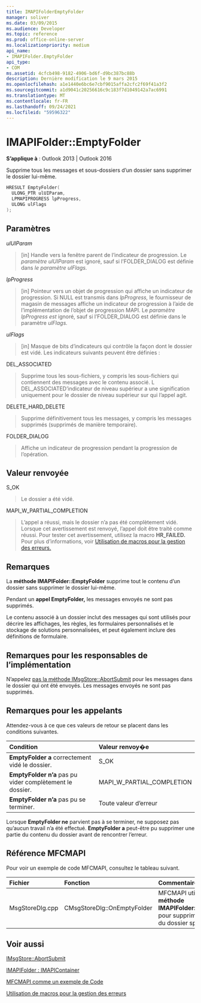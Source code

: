 ```yaml
---
title: IMAPIFolderEmptyFolder
manager: soliver
ms.date: 03/09/2015
ms.audience: Developer
ms.topic: reference
ms.prod: office-online-server
ms.localizationpriority: medium
api_name:
- IMAPIFolder.EmptyFolder
api_type:
- COM
ms.assetid: 4cfcb498-9182-4906-bd6f-d9bc387bc88b
description: Dernière modification le 9 mars 2015
ms.openlocfilehash: a1e1440e6bc6e7cbf9015affa2cfc2f69f41a3f2
ms.sourcegitcommit: a1d9041c20256616c9c183f7d1049142a7ac6991
ms.translationtype: MT
ms.contentlocale: fr-FR
ms.lasthandoff: 09/24/2021
ms.locfileid: "59596322"
---
```

# <a name="imapifolderemptyfolder"></a>IMAPIFolder::EmptyFolder

  
  
**S’applique à** : Outlook 2013 | Outlook 2016 
  
Supprime tous les messages et sous-dossiers d’un dossier sans supprimer le dossier lui-même.
  
```cpp
HRESULT EmptyFolder(
  ULONG_PTR ulUIParam,
  LPMAPIPROGRESS lpProgress,
  ULONG ulFlags
);
```

## <a name="parameters"></a>Paramètres

 _ulUIParam_
  
> [in] Handle vers la fenêtre parent de l’indicateur de progression. Le _paramètre ulUIParam_ est ignoré, sauf si l’FOLDER_DIALOG est définie dans _le paramètre ulFlags._ 
    
 _lpProgress_
  
> [in] Pointeur vers un objet de progression qui affiche un indicateur de progression. Si NULL est transmis dans  _lpProgress,_ le fournisseur de magasin de messages affiche un indicateur de progression à l’aide de l’implémentation de l’objet de progression MAPI. Le _paramètre lpProgress est_ ignoré, sauf si l’FOLDER_DIALOG est définie dans le paramètre _ulFlags._ 
    
 _ulFlags_
  
> [in] Masque de bits d’indicateurs qui contrôle la façon dont le dossier est vidé. Les indicateurs suivants peuvent être définies :
    
DEL_ASSOCIATED 
  
> Supprime tous les sous-fichiers, y compris les sous-fichiers qui contiennent des messages avec le contenu associé. L DEL_ASSOCIATED’indicateur de niveau supérieur a une signification uniquement pour le dossier de niveau supérieur sur qui l’appel agit.
    
DELETE_HARD_DELETE
  
> Supprime définitivement tous les messages, y compris les messages supprimés (supprimés de manière temporaire).
    
FOLDER_DIALOG 
  
> Affiche un indicateur de progression pendant la progression de l’opération.
    
## <a name="return-value"></a>Valeur renvoyée

S_OK 
  
> Le dossier a été vidé.
    
MAPI_W_PARTIAL_COMPLETION 
  
> L’appel a réussi, mais le dossier n’a pas été complètement vidé. Lorsque cet avertissement est renvoyé, l’appel doit être traité comme réussi. Pour tester cet avertissement, utilisez la macro **HR_FAILED.** Pour plus d’informations, voir [Utilisation de macros pour la gestion des erreurs.](using-macros-for-error-handling.md)
    
## <a name="remarks"></a>Remarques

La **méthode IMAPIFolder::EmptyFolder** supprime tout le contenu d’un dossier sans supprimer le dossier lui-même. 
  
Pendant un **appel EmptyFolder,** les messages envoyés ne sont pas supprimés. 
  
Le contenu associé à un dossier inclut des messages qui sont utilisés pour décrire les affichages, les règles, les formulaires personnalisés et le stockage de solutions personnalisées, et peut également inclure des définitions de formulaire. 
  
## <a name="notes-to-implementers"></a>Remarques pour les responsables de l’implémentation

N’appelez [pas la méthode IMsgStore::AbortSubmit](imsgstore-abortsubmit.md) pour les messages dans le dossier qui ont été envoyés. Les messages envoyés ne sont pas supprimés. 
  
## <a name="notes-to-callers"></a>Remarques pour les appelants

Attendez-vous à ce que ces valeurs de retour se placent dans les conditions suivantes.
  
|**Condition**|**Valeur renvoy�e**|
|:-----|:-----|
|**EmptyFolder a** correctement vidé le dossier.  <br/> |S_OK  <br/> |
|**EmptyFolder n’a** pas pu vider complètement le dossier.  <br/> |MAPI_W_PARTIAL_COMPLETION  <br/> |
|**EmptyFolder n’a** pas pu se terminer.  <br/> |Toute valeur d’erreur  <br/> |
   
Lorsque **EmptyFolder ne** parvient pas à se terminer, ne supposez pas qu’aucun travail n’a été effectué. **EmptyFolder a** peut-être pu supprimer une partie du contenu du dossier avant de rencontrer l’erreur. 
  
## <a name="mfcmapi-reference"></a>Référence MFCMAPI

Pour voir un exemple de code MFCMAPI, consultez le tableau suivant.
  
|**Fichier**|**Fonction**|**Commentaire**|
|:-----|:-----|:-----|
|MsgStoreDlg.cpp  <br/> |CMsgStoreDlg::OnEmptyFolder  <br/> |MFCMAPI utilise la **méthode IMAPIFolder::EmptyFolder** pour supprimer le contenu du dossier spécifié.  <br/> |
   
## <a name="see-also"></a>Voir aussi



[IMsgStore::AbortSubmit](imsgstore-abortsubmit.md)
  
[IMAPIFolder : IMAPIContainer](imapifolderimapicontainer.md)


[MFCMAPI comme un exemple de Code](mfcmapi-as-a-code-sample.md)
  
[Utilisation de macros pour la gestion des erreurs](using-macros-for-error-handling.md)

